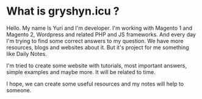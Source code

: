 # What is gryshyn.icu ?
Hello. My name Is Yuri and I'm developer. I'm working with Magento 1 and Magento 2, Wordpress and related PHP and JS frameworks. And every
day I'm trying to find some correct answers to my question. We have more resources, blogs and websites about it. But it's project for me 
something like Daily Notes. 

I'm tried to create some website with tutorials, most important answers, simple examples and maybe more. 
It will be related to time.

I hope, we can create some useful resources and my notes will help to someone. 
